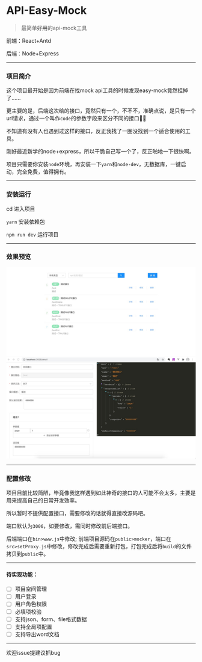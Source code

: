 # API-Easy-Mock

> 最简单<s>好用</s>的api-mock工具


前端：React+Antd

后端：Node+Express

---
### 项目简介

这个项目最开始是因为前端在找mock api工具的时候发现easy-mock竟然挂掉了......

更主要的是，后端这次给的接口，竟然只有一个，不不不，准确点说，是只有一个url请求，通过一个叫作`code`的参数字段来区分不同的接口🤷‍♀️

不知道有没有人也遇到过这样的接口，反正我找了一圈没找到一个适合使用的工具。

刚好最近新学的node+express，所以干脆自己写一个了，反正啪地一下很快啊。

项目只需要你安装`node`环境，再安装一下`yarn`和`node-dev`，无数据库，一键启动，完全免费，值得拥有。

---

### 安装运行

cd 进入项目

`yarn` 安装依赖包

`npm run dev` 运行项目

---

### 效果预览
<img src="https://github.com/youzouzou/api-easy-mock/blob/main/home.jpg">
<img src="https://github.com/youzouzou/api-easy-mock/blob/main/detail.jpg">


---
### 配置修改

项目目前比较简陋，毕竟像我这样遇到如此神奇的接口的人可能不会太多，主要是用来提高自己的日常开发效率。

所以暂时不提供配置接口，需要修改的话就得直接改源码吧。

端口默认为`3006`，如要修改，需同时修改前后端接口。

后端端口在`bin>www.js`中修改;
前端项目源码在`public>mocker`，端口在`src>setProxy.js`中修改，修改完成后需要重新打包，打包完成后将`build`的文件拷贝到`public`中。

---
#### 待实现功能：

- [ ] 项目空间管理
- [ ] 用户登录
- [ ] 用户角色权限
- [ ] 必填项校验
- [ ] 支持json、form、file格式数据
- [ ] 支持全局项配置
- [ ] 支持导出word文档

---

欢迎issue提建议抓bug
